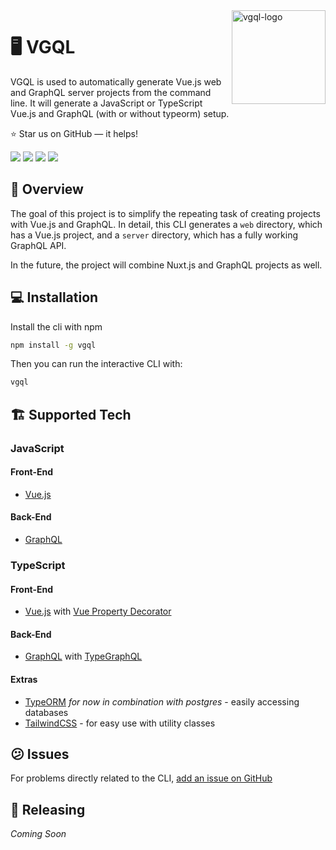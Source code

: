 <a href="https://github.com/FlorianWoelki/vgql">
    <img src="https://i.imgur.com/je45bPG.png" alt="vgql-logo" align="right" height="150" />
</a>

# 🖥 VGQL

VGQL is used to automatically generate Vue.js web and GraphQL server projects from the command line. It will generate a JavaScript or TypeScript Vue.js and GraphQL (with or without typeorm) setup.

:star: Star us on GitHub — it helps!

<a href="https://www.npmjs.com/package/vgql"><img src="https://badge.fury.io/js/vgql.svg"></a>
<a href="https://opensource.org/licenses/MIT"><img src="https://img.shields.io/github/license/FlorianWoelki/vgql.svg"></a>
<a href="https://www.npmjs.com/package/vgql"><img src="https://img.shields.io/npm/dt/vgql.svg"></a>
<a href="https://www.npmjs.com/package/vgql"><img src="https://img.shields.io/npm/dm/vgql.svg"></a>

## 📖 Overview

The goal of this project is to simplify the repeating task of creating projects with Vue.js and GraphQL. In detail, this CLI generates a `web` directory, which has a Vue.js project, and a `server` directory, which has a fully working GraphQL API.

In the future, the project will combine Nuxt.js and GraphQL projects as well.

## 💻 Installation

Install the cli with npm

```bash
npm install -g vgql
```

Then you can run the interactive CLI with:

```bash
vgql
```

## 🏗 Supported Tech

### JavaScript

#### Front-End

- [Vue.js](https://vuejs.org/)

#### Back-End

- [GraphQL](https://graphql.org/)

### TypeScript

#### Front-End

- [Vue.js](https://vuejs.org/) with [Vue Property Decorator](https://github.com/kaorun343/vue-property-decorator)

#### Back-End

- [GraphQL](https://graphql.org/) with [TypeGraphQL](https://typegraphql.com/)

#### Extras

- [TypeORM](https://typeorm.io/) _for now in combination with postgres_ - easily accessing databases
- [TailwindCSS](http://tailwindcss.com/) - for easy use with utility classes

## 😕 Issues

For problems directly related to the CLI, [add an issue on GitHub](https://github.com/FlorianWoelki/vgql/issues)

## 🚀 Releasing

_Coming Soon_

